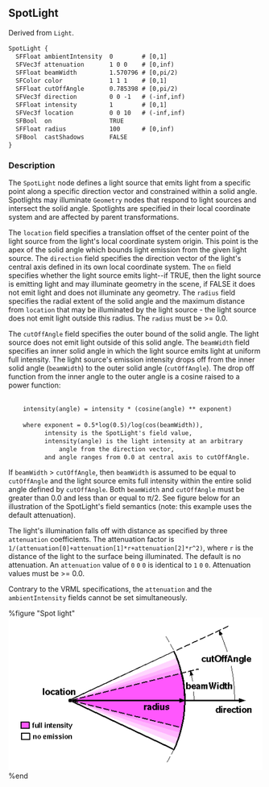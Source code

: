 ## SpotLight

Derived from `Light`.

```
SpotLight {
  SFFloat ambientIntensity  0        # [0,1]
  SFVec3f attenuation       1 0 0    # [0,inf)
  SFFloat beamWidth         1.570796 # [0,pi/2)
  SFColor color             1 1 1    # [0,1]
  SFFloat cutOffAngle       0.785398 # [0,pi/2)
  SFVec3f direction         0 0 -1   # (-inf,inf)
  SFFloat intensity         1        # [0,1]
  SFVec3f location          0 0 10   # (-inf,inf)
  SFBool  on                TRUE
  SFFloat radius            100      # [0,inf)
  SFBool  castShadows       FALSE
}
```

### Description

The `SpotLight` node defines a light source that emits light from a specific
point along a specific direction vector and constrained within a solid angle.
Spotlights may illuminate `Geometry` nodes that respond to light sources and
intersect the solid angle. Spotlights are specified in their local coordinate
system and are affected by parent transformations.

The `location` field specifies a translation offset of the center point of the
light source from the light's local coordinate system origin. This point is the
apex of the solid angle which bounds light emission from the given light source.
The `direction` field specifies the direction vector of the light's central axis
defined in its own local coordinate system. The `on` field specifies whether the
light source emits light--if TRUE, then the light source is emitting light and
may illuminate geometry in the scene, if FALSE it does not emit light and does
not illuminate any geometry. The `radius` field specifies the radial extent of
the solid angle and the maximum distance from `location` that may be illuminated
by the light source - the light source does not emit light outside this radius.
The `radius` must be >= 0.0.

The `cutOffAngle` field specifies the outer bound of the solid angle. The light
source does not emit light outside of this solid angle. The `beamWidth` field
specifies an inner solid angle in which the light source emits light at uniform
full intensity. The light source's emission intensity drops off from the inner
solid angle (`beamWidth`) to the outer solid angle (`cutOffAngle`). The drop off
function from the inner angle to the outer angle is a cosine raised to a power
function:

```

    intensity(angle) = intensity * (cosine(angle) ** exponent)

    where exponent = 0.5*log(0.5)/log(cos(beamWidth)),
          intensity is the SpotLight's field value,
          intensity(angle) is the light intensity at an arbitrary
              angle from the direction vector,
          and angle ranges from 0.0 at central axis to cutOffAngle.
```

If `beamWidth` > `cutOffAngle`, then `beamWidth` is assumed to be equal to
`cutOffAngle` and the light source emits full intensity within the entire solid
angle defined by `cutOffAngle`. Both `beamWidth` and `cutOffAngle` must be
greater than 0.0 and less than or equal to π/2. See figure below for an
illustration of the SpotLight's field semantics (note: this example uses the
default attenuation).

The light's illumination falls off with distance as specified by three
`attenuation` coefficients. The attenuation factor is
`1/(attenuation[0]+attenuation[1]*r+attenuation[2]*r^2)`, where `r` is the
distance of the light to the surface being illuminated. The default is no
attenuation. An `attenuation` value of `0` `0` `0` is identical to `1` `0` `0`.
Attenuation values must be >= 0.0.

Contrary to the VRML specifications, the `attenuation` and the
`ambientIntensity` fields cannot be set simultaneously.

%figure "Spot light"
![Spot light](png/spot_light.png)
%end

